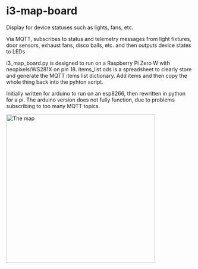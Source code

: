 # i3-map-board
Display for device statuses such as lights, fans, etc.

Via MQTT, subscribes to status and telemetry messages from light fixtures, door sensors, exhaust fans, disco balls, etc.  and then outputs device states to LEDs

i3_map_board.py is designed to run on a Raspberry Pi Zero W with neopixels/WS281X on pin 18.
items_list.ods is a spreadsheet to clearly store and generate the MQTT items list dictionary. Add items and then copy the whole thing back into the pyhton script.

Initially written for arduino to run on an esp8266, then rewritten in python for a pi. The arduino version does not fully function, due to problems subscribing to too many MQTT topics.

<img src="https://www.i3detroit.org/wi/images/d/d5/IoT_map.jpg" alt="The map" width="400">
